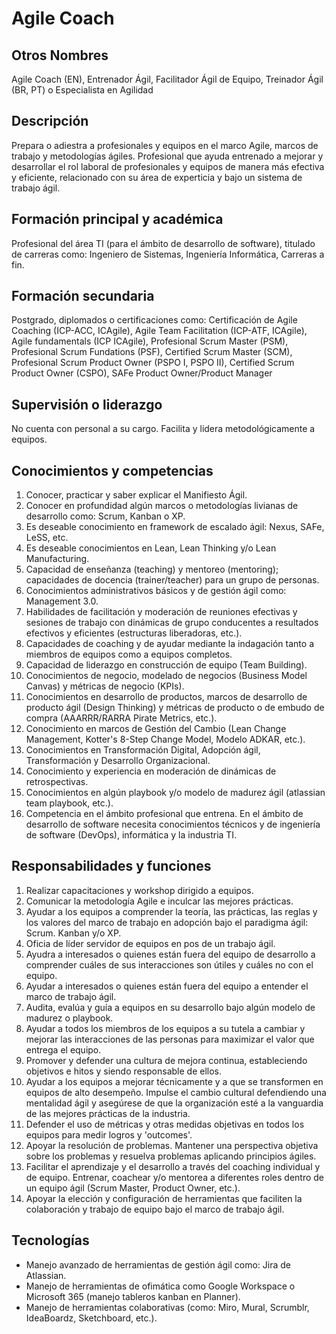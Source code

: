 # Agile Coach

## Otros Nombres

Agile Coach (EN), Entrenador Ágil, Facilitador Ágil de Equipo, Treinador Ágil (BR, PT) o Especialista en Agilidad

## Descripción

Prepara o adiestra a profesionales y equipos en el marco Agile, marcos de trabajo y metodologías ágiles. Profesional que ayuda entrenado a mejorar y desarrollar el rol laboral de profesionales y equipos de manera más efectiva y eficiente, relacionado con su área de experticia y bajo un sistema de trabajo ágil.

## Formación principal y académica

Profesional del área TI (para el ámbito de desarrollo de software), titulado de carreras como: Ingeniero de Sistemas, Ingeniería Informática, Carreras a fin.

## Formación secundaria

Postgrado, diplomados o certificaciones como: Certificación de Agile Coaching (ICP-ACC, ICAgile), Agile Team Facilitation (ICP-ATF, ICAgile), Agile fundamentals (ICP ICAgile), Profesional Scrum Master (PSM), Profesional Scrum Fundations (PSF), Certified Scrum Master (SCM), Profesional Scrum Product Owner (PSPO I, PSPO II), Certified Scrum Product Owner (CSPO), SAFe Product Owner/Product Manager

## Supervisión o liderazgo

No cuenta con personal a su cargo. Facilita y lidera metodológicamente a equipos.

## Conocimientos y competencias

1. Conocer, practicar y saber explicar el Manifiesto Ágil.
2. Conocer en profundidad algún marcos o metodologías livianas de desarrollo como: Scrum, Kanban o XP.
3. Es deseable conocimiento en framework de escalado ágil: Nexus, SAFe, LeSS, etc.
4. Es deseable conocimientos en Lean, Lean Thinking y/o Lean Manufacturing.
5. Capacidad de enseñanza (teaching) y mentoreo (mentoring); capacidades de docencia (trainer/teacher) para un grupo de personas.
6. Conocimientos administrativos básicos y de gestión ágil como: Management 3.0.
7. Habilidades de facilitación y moderación de reuniones efectivas y sesiones de trabajo con dinámicas de grupo conducentes a resultados efectivos y eficientes (estructuras liberadoras, etc.).
8. Capacidades de coaching y de ayudar mediante la indagación tanto a miembros de equipos como a equipos completos.
9. Capacidad de liderazgo en construcción de equipo (Team Building).
10. Conocimientos de negocio, modelado de negocios (Business Model Canvas) y métricas de negocio (KPIs). 
11. Conocimientos en desarrollo de productos, marcos de desarrollo de producto ágil (Design Thinking) y métricas de producto o de embudo de compra (AAARRR/RARRA Pirate Metrics, etc.).
12. Conocimiento en marcos de Gestión del Cambio (Lean Change Management, Kotter's 8-Step Change Model, Modelo ADKAR, etc.). 
13. Conocimientos en Transformación Digital, Adopción ágil, Transformación y Desarrollo Organizacional.
14. Conocimiento y experiencia en moderación de dinámicas de retrospectivas.
15. Conocimientos en algún playbook y/o modelo de madurez ágil (atlassian team playbook, etc.).
16. Competencia en el ámbito profesional que entrena. En el ámbito de desarrollo de software necesita conocimientos técnicos y de ingeniería de software (DevOps), informática y la industria TI.

## Responsabilidades y funciones

1. Realizar capacitaciones y workshop dirigido a equipos.
2. Comunicar la metodología Agile e inculcar las mejores prácticas.
3. Ayudar a los equipos a comprender la teoría, las prácticas, las reglas y los valores del marco de trabajo en adopción bajo el paradigma ágil: Scrum. Kanban y/o XP. 
4. Oficia de líder servidor de equipos en pos de un trabajo ágil. 
5. Ayudra a interesados o quienes están fuera del equipo de desarrollo a comprender cuáles de sus interacciones son útiles y cuáles no con el equipo. 
6. Ayudar a interesados o quienes están fuera del equipo a entender el marco de trabajo ágil. 
7. Audita, evalúa y guía a equipos en su desarrollo bajo algún modelo de madurez o playbook. 
8. Ayudar a todos los miembros de los equipos a su tutela a cambiar y mejorar las interacciones de las personas para maximizar el valor que entrega el equipo.
9. Promover y defender una cultura de mejora continua, estableciendo objetivos e hitos y siendo responsable de ellos.
10. Ayudar a los equipos a mejorar técnicamente y a que se transformen en equipos de alto desempeño.
Impulse el cambio cultural defendiendo una mentalidad ágil y asegúrese de que la organización esté a la vanguardia de las mejores prácticas de la industria.
11. Defender el uso de métricas y otras medidas objetivas en todos los equipos para medir logros y 'outcomes'.
12. Apoyar la resolución de problemas. Mantener una perspectiva objetiva sobre los problemas y resuelva problemas aplicando principios ágiles.
13. Facilitar el aprendizaje y el desarrollo a través del coaching individual y de equipo. Entrenar, coachear y/o mentorea a diferentes roles dentro de un equipo ágil (Scrum Master, Product Owner, etc.).
14. Apoyar la elección y configuración de herramientas que faciliten la colaboración y trabajo de equipo bajo el marco de trabajo ágil.

## Tecnologías

- Manejo avanzado de herramientas de gestión ágil como: Jira de Atlassian. 
- Manejo de herramientas de ofimática como Google Workspace o Microsoft 365 (manejo tableros kanban en Planner). 
- Manejo de herramientas colaborativas (como: Miro, Mural, Scrumblr, IdeaBoardz, Sketchboard, etc.). 